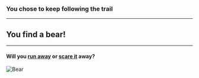 ### You chose to keep following the trail
---
## **You find a bear!**
---
#### Will you [run away](choice5.md) or [scare it](choice6.md) away?
![Bear](https://cdni.rbth.com/rbthmedia/images/2017.09/article/59afd43e15e9f974262716f5.jpg)